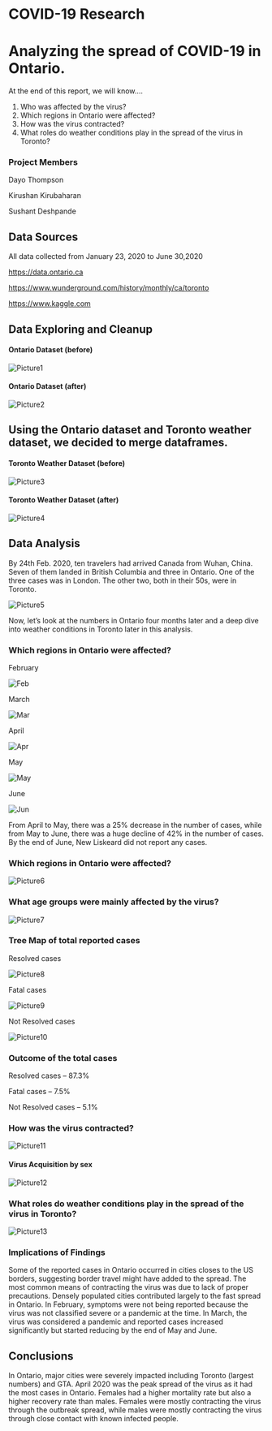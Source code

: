 # COVID-19 Research



# Analyzing the spread of COVID-19 in Ontario.


At the end of this report, we will know….
1. Who was affected by the virus?
2. Which regions in Ontario were affected?
3. How was the virus contracted?
4. What roles do weather conditions play in the spread of the virus in
Toronto?

### Project Members
Dayo Thompson

Kirushan Kirubaharan

Sushant Deshpande




## Data Sources
All data collected from January 23, 2020 to June 30,2020

https://data.ontario.ca

https://www.wunderground.com/history/monthly/ca/toronto

https://www.kaggle.com





## Data Exploring and Cleanup


#### Ontario Dataset (before)
![Picture1](pdf%20images/Picture1.png)

#### Ontario Dataset (after)
![Picture2](pdf%20images/Picture2.png)






## Using the Ontario dataset and Toronto weather dataset, we decided to merge dataframes.

#### Toronto Weather Dataset (before)
![Picture3](pdf%20images/Picture3.png)

#### Toronto Weather Dataset (after)
![Picture4](pdf%20images/Picture4.png)



## Data Analysis
By 24th Feb. 2020, ten travelers had arrived Canada from Wuhan, China. Seven of them
landed in British Columbia and three in Ontario. One of the three cases was in London.
The other two, both in their 50s, were in Toronto.

![Picture5](pdf%20images/Picture5.png)

Now, let’s look at the numbers in Ontario four months later and a deep dive into weather conditions in
Toronto later in this analysis.


### Which regions in Ontario were affected?
February

![Feb](pdf%20images/Feb.png)


March 

![Mar](pdf%20images/Mar.png)


April 

![Apr](pdf%20images/Apr.png)


May 

![May](pdf%20images/May.png)


June 

![Jun](pdf%20images/Jun.png)



From April to May, there was a 25% decrease in the number of cases, while from May to June, there was a huge decline of 42% in the number of cases. By the end of June, New Liskeard did not report any cases.


### Which regions in Ontario were affected?
![Picture6](pdf%20images/Picture6.png)


### What age groups were mainly affected by the virus?
![Picture7](pdf%20images/Picture7.png)

### Tree Map of total reported cases

Resolved cases 

![Picture8](pdf%20images/Picture8.png)



Fatal cases 

![Picture9](pdf%20images/Picture9.png)



Not Resolved cases 

![Picture10](pdf%20images/Picture10.png)



### Outcome of the total cases
Resolved cases – 87.3%

Fatal cases – 7.5%

Not Resolved cases – 5.1% 



### How was the virus contracted?
![Picture11](pdf%20images/Picture11.png)

#### Virus Acquisition by sex
![Picture12](pdf%20images/Picture12.png)


### What roles do weather conditions play in the spread of the virus in Toronto?
![Picture13](pdf%20images/Picture13.png)


### Implications of Findings
Some of the reported cases in Ontario occurred in cities closes to the US borders, suggesting border travel might have added to the spread.
The most common means of contracting the virus was due to lack of proper precautions.
Densely populated cities contributed largely to the fast spread in Ontario.
In February, symptoms were not being reported because the virus was not classified severe or a pandemic at the time. In March, the virus was considered a pandemic and reported cases increased significantly but started reducing by the end of May and June.


## Conclusions
In Ontario, major cities were severely impacted including Toronto (largest numbers) and GTA.
April 2020 was the peak spread of the virus as it had the most cases in Ontario.
Females had a higher mortality rate but also a higher recovery rate than males.
Females were mostly contracting the virus through the outbreak spread, while males were mostly contracting the virus through close contact with known infected people.











